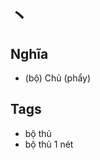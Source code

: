 # 丶

## Nghĩa
* (bộ) Chủ (phẩy)

## Tags
* bộ thủ
* bộ thủ 1 nét

<script>window.HANZI_FIELD='丶';</script>